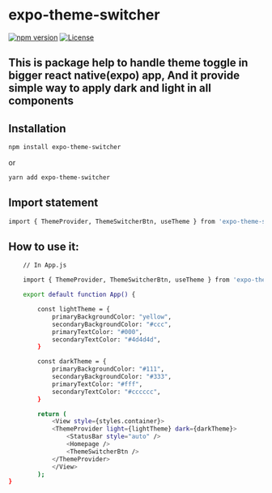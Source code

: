 # expo-theme-switcher

[![npm version](https://img.shields.io/npm/v/expo-theme-switcher)](https://www.npmjs.com/package/expo-theme-switcher)
[![License](https://img.shields.io/badge/License-Apache%202.0-brightgreen.svg)](https://opensource.org/licenses/Apache-2.0)

## This is package help to handle theme toggle in bigger react native(expo) app, And it provide simple way to apply dark and light in all components

## Installation

```sh
npm install expo-theme-switcher

```

or

```sh
yarn add expo-theme-switcher

```

## Import statement

```sh
import { ThemeProvider, ThemeSwitcherBtn, useTheme } from 'expo-theme-switcher';

```

## How to use it:

```sh
    // In App.js

    import { ThemeProvider, ThemeSwitcherBtn, useTheme } from 'expo-theme-switcher';

    export default function App() {

        const lightTheme = {
            primaryBackgroundColor: "yellow",
            secondaryBackgroundColor: "#ccc",
            primaryTextColor: "#000",
            secondaryTextColor: "#4d4d4d",
        }

        const darkTheme = {
            primaryBackgroundColor: "#111",
            secondaryBackgroundColor: "#333",
            primaryTextColor: "#fff",
            secondaryTextColor: "#cccccc",
        }

        return (
            <View style={styles.container}>
            <ThemeProvider light={lightTheme} dark={darkTheme}>
                <StatusBar style="auto" />
                <Homepage />
                <ThemeSwitcherBtn />
            </ThemeProvider>
            </View>
        );
}

```